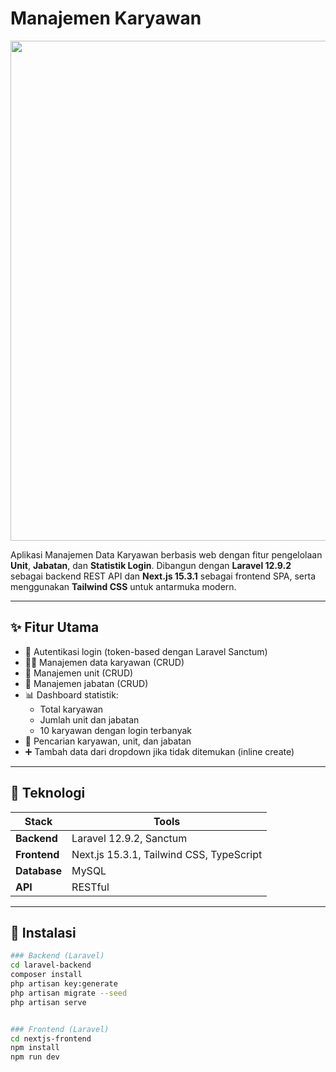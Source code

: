  # Manajemen Karyawan
  <img src="https://i.imgur.com/zK5EWcj.png" width="800"/>

Aplikasi Manajemen Data Karyawan berbasis web dengan fitur pengelolaan **Unit**, **Jabatan**, dan **Statistik Login**. Dibangun dengan **Laravel 12.9.2** sebagai backend REST API dan **Next.js 15.3.1** sebagai frontend SPA, serta menggunakan **Tailwind CSS** untuk antarmuka modern.

---

## ✨ Fitur Utama

- 🔐 Autentikasi login (token-based dengan Laravel Sanctum)
- 👨‍💼 Manajemen data karyawan (CRUD)
- 🏢 Manajemen unit (CRUD)
- 🧾 Manajemen jabatan (CRUD)
- 📊 Dashboard statistik:
  - Total karyawan
  - Jumlah unit dan jabatan
  - 10 karyawan dengan login terbanyak
- 🔎 Pencarian karyawan, unit, dan jabatan
- ➕ Tambah data dari dropdown jika tidak ditemukan (inline create)

---

## 🧱 Teknologi

| Stack       | Tools                         |
|-------------|-------------------------------|
| **Backend** | Laravel 12.9.2, Sanctum       |
| **Frontend**| Next.js 15.3.1, Tailwind CSS, TypeScript |
| **Database**| MySQL             |
| **API**     | RESTful                       |

---

## 🚀 Instalasi

```bash
### Backend (Laravel)
cd laravel-backend
composer install
php artisan key:generate
php artisan migrate --seed
php artisan serve


### Frontend (Laravel)
cd nextjs-frontend
npm install
npm run dev
